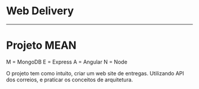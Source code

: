 # Web Delivery
---

# Projeto MEAN

M = MongoDB
E = Express
A = Angular
N = Node

O projeto tem como intuito, criar um web site de entregas.
Utilizando API dos correios, e praticar os conceitos de arquitetura. 
